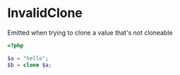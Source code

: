 # InvalidClone

Emitted when trying to clone a value that's not cloneable

```php
<?php

$a = "hello";
$b = clone $a;
```
